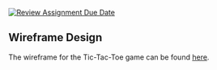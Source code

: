 [![Review Assignment Due Date](https://classroom.github.com/assets/deadline-readme-button-22041afd0340ce965d47ae6ef1cefeee28c7c493a6346c4f15d667ab976d596c.svg)](https://classroom.github.com/a/UCXUp_Uz)
## Wireframe Design
The wireframe for the Tic-Tac-Toe game can be found [here](https://docs.google.com/presentation/d/1wu1DK1VYlXzCn6kr89ZM4GKNsPNwgSvWNG5dns-SfFU/edit?usp=sharing).
